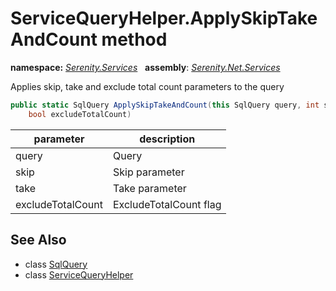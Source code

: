 # ServiceQueryHelper.ApplySkipTakeAndCount method
**namespace:** *[Serenity.Services](../../README.md#serenity.services-namespace)*   **assembly**: *[Serenity.Net.Services](../../README.md)*

Applies skip, take and exclude total count parameters to the query

```csharp
public static SqlQuery ApplySkipTakeAndCount(this SqlQuery query, int skip, int take, 
    bool excludeTotalCount)
```

| parameter | description |
| --- | --- |
| query | Query |
| skip | Skip parameter |
| take | Take parameter |
| excludeTotalCount | ExcludeTotalCount flag |

## See Also

* class [SqlQuery](../Serenity.Net.Data/../../Serenity.Data/SqlQuery.md)
* class [ServiceQueryHelper](../ServiceQueryHelper.md)